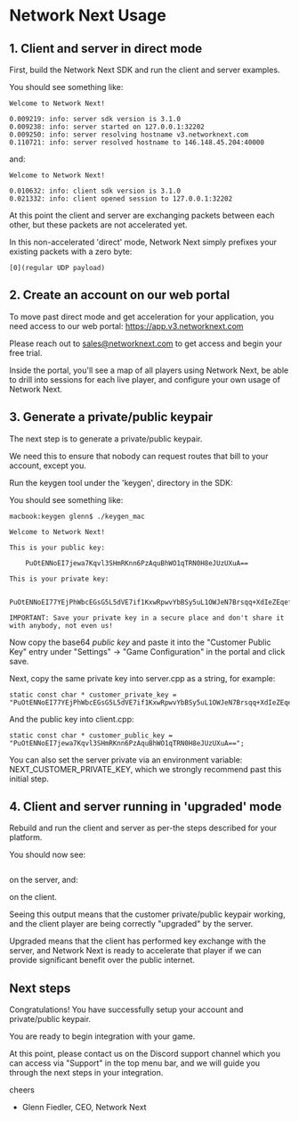 # Network Next Usage

## 1. Client and server in direct mode

First, build the Network Next SDK and run the client and server examples.

You should see something like:
```
Welcome to Network Next!

0.009219: info: server sdk version is 3.1.0
0.009238: info: server started on 127.0.0.1:32202
0.009250: info: server resolving hostname v3.networknext.com
0.110721: info: server resolved hostname to 146.148.45.204:40000
```

and:
```
Welcome to Network Next!

0.010632: info: client sdk version is 3.1.0
0.021332: info: client opened session to 127.0.0.1:32202
```

At this point the client and server are exchanging packets between each other, but these packets are not accelerated yet.

In this non-accelerated 'direct' mode, Network Next simply prefixes your existing packets with a zero byte:
```
[0](regular UDP payload)
```

## 2. Create an account on our web portal

To move past direct mode and get acceleration for your application, you need access to our web portal: https://app.v3.networknext.com

Please reach out to sales@networknext.com to get access and begin your free trial.

Inside the portal, you'll see a map of all players using Network Next, be able to drill into sessions for each live player, and configure your own usage of Network Next.

## 3. Generate a private/public keypair

The next step is to generate a private/public keypair.

We need this to ensure that nobody can request routes that bill to your account, except you.

Run the keygen tool under the 'keygen', directory in the SDK:

You should see something like:
```
macbook:keygen glenn$ ./keygen_mac

Welcome to Network Next!

This is your public key:

    PuOtENNoEI7jewa7Kqvl3SHmRKnn6PzAquBhWO1qTRN0H8eJUzUXuA==

This is your private key:

    PuOtENNoEI77YEjPhWbcEGsG5L5dVE7if1KxwRpwvYbBSy5uL1OWJeN7Brsqq+XdIeZEqefo/MCq4GFY7WpNE3Qfx4lTNRe4

IMPORTANT: Save your private key in a secure place and don't share it with anybody, not even us!
```

Now copy the base64 *public key* and paste it into the "Customer Public Key" entry under "Settings" -> "Game Configuration" in the portal and click save.

Next, copy the same private key into server.cpp as a string, for example:
```
static const char * customer_private_key = "PuOtENNoEI77YEjPhWbcEGsG5L5dVE7if1KxwRpwvYbBSy5uL1OWJeN7Brsqq+XdIeZEqefo/MCq4GFY7WpNE3Qfx4lTNRe4";
```

And the public key into client.cpp:
```
static const char * customer_public_key = "PuOtENNoEI7jewa7Kqvl3SHmRKnn6PzAquBhWO1qTRN0H8eJUzUXuA==";
```

You can also set the server private via an environment variable: NEXT_CUSTOMER_PRIVATE_KEY, which we strongly recommend past this initial step.

## 4. Client and server running in 'upgraded' mode

Rebuild and run the client and server as per-the steps described for your platform.

You should now see:
```
```
on the server, and:

on the client.

Seeing this output means that the customer private/public keypair working, and the client player are being correctly "upgraded" by the server.

Upgraded means that the client has performed key exchange with the server, and Network Next is ready to accelerate that player if we can provide significant benefit over the public internet.

## Next steps

Congratulations! You have successfully setup your account and private/public keypair. 

You are ready to begin integration with your game.

At this point, please contact us on the Discord support channel which you can access via "Support" in the top menu bar, and we will guide you through the next steps in your integration.

cheers

- Glenn Fiedler, CEO, Network Next
